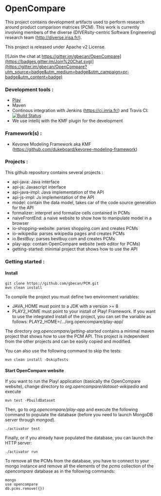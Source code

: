 OpenCompare
===========

This project contains development artifacts used to perform research around product comparison matrices (PCM). This work is currently involving members of the diverse (DIVERsity-centric Software Engineering) research team (http://diverse.irisa.fr/).

This project is released under Apache v2 License.

[![Join the chat at https://gitter.im/gbecan/OpenCompare](https://badges.gitter.im/Join%20Chat.svg)](https://gitter.im/gbecan/OpenCompare?utm_source=badge&utm_medium=badge&utm_campaign=pr-badge&utm_content=badge)

### Development tools :
 * [Play](https://www.playframework.com/)
 * Maven
 * Continous integration with Jenkins (https://ci.inria.fr/) and Travis CI: [![Build Status](https://travis-ci.org/gbecan/OpenCompare.svg?branch=master)](https://travis-ci.org/gbecan/OpenCompare)
 * We use intellij with the KMF plugin for the development

### Framework(s) :
 
 *  Kevoree Modeling Framework aka KMF (https://github.com/dukeboard/kevoree-modeling-framework)

### Projects :
This github repository contains several projects :

* api-java: Java interface
* api-js: Javascript interface
* api-java-impl: Java implementation of the API
* api-js-impl: Js implementation of the API
* model: contain the data model, takes car of the code source generation for the API
* formalizer: interpret and formalize cells contained in PCMs
* naiveFrontEnd: a naive website to show how to manipulate model in a browser
* io-shopping-website: parses shopping.com and creates PCMs
* io-wikipedia: parses wikipedia pages and creates PCMs
* io.BestBuy: parses bestbuy.com and creates PCMs
* play-app: contain OpenCompare website (web editor for PCMs)
* getting-started: minimal project that shows how to use the API

### Getting started :

#### Install
    git clone https://github.com/gbecan/PCM.git
    mvn clean install

To compile the project you must define two environment variables:
* JAVA\_HOME must point to a JDK with a version >= 8
* PLAY2\_HOME must point to your install of Play! Framework. If you want to use the integrated install of the project, you can set the variable as follows: PLAY2\_HOME=/.../org.opencompare/play-app/

The directory _org.opencompare/getting-started_ contains a minimal maven project that shows how to use the PCM API. This project is independent from the other projects and can be easily copied and modified.

You can also use the following command to skip the tests: 

    mvn clean install -DskipTests

#### Start OpenCompare website
If you want to run the Play! application (basically the OpenCompare website), change directory to
_org.opencompare/dataset-wikipedia_
and execute 

    mvn test -PbuildDataset

Then, go to _org.opencompare/play-app_ and execute the following command to populate the database (before you need to launch MongoDB server through _mongod_).

    ./activator test

Finally, or if you already have populated the database, you can launch the HTTP server:

    ./activator run

To remove all the PCMs from the database, you have to connect to your mongo instance and remove all the elements of the _pcms_ collection of the _opencompare_ database as in the following commands:

    mongo
    use opencompare
    db.pcms.remove({})
